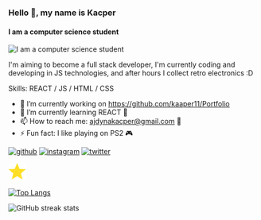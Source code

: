 ### Hello 👋, my name is Kacper
#### I am a computer science student
![I am a computer science student](https://arturssmirnovs.github.io/github-profile-readme-generator/images/banner.png)

I'm aiming to become a full stack developer, I'm currently coding and developing in JS technologies, and after hours I collect retro electronics :D


Skills:   REACT / JS / HTML / CSS

- 🔭 I’m currently working on https://github.com/kaaper11/Portfolio
- 🌱 I’m currently learning REACT 🤟 
- 📫 How to reach me: ajdynakacper@gmail.com 📧 
- ⚡ Fun fact: I like playing on PS2 🎮 


[<img src='https://cdn.jsdelivr.net/npm/simple-icons@3.0.1/icons/github.svg' alt='github' height='40'>](https://github.com/kaaper11)  [<img src='https://cdn.jsdelivr.net/npm/simple-icons@3.0.1/icons/instagram.svg' alt='instagram' height='40'>](https://www.instagram.com/kaaper_/)  [<img src='https://cdn.jsdelivr.net/npm/simple-icons@3.0.1/icons/twitter.svg' alt='twitter' height='40'>](https://twitter.com/kaaper11)  

<a href='https://stars.github.com/'><img src='https://raw.githubusercontent.com/acervenky/animated-github-badges/master/assets/starbadge.gif' width='35' height='35'></a> 

[![Top Langs](https://github-readme-stats.vercel.app/api/top-langs/?username=kaaper11)](https://github.com/anuraghazra/github-readme-stats)

![GitHub streak stats](https://streak-stats.demolab.com/?user=kaaper11)  


